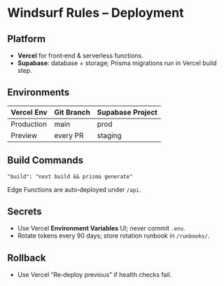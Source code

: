 # Windsurf Rules – Deployment

## Platform
- **Vercel** for front‑end & serverless functions.
- **Supabase**: database + storage; Prisma migrations run in Vercel build step.

## Environments
| Vercel Env | Git Branch | Supabase Project |
|------------|-----------|------------------|
| Production | main      | prod            |
| Preview    | every PR  | staging         |

## Build Commands
```
"build": "next build && prisma generate"
```
Edge Functions are auto‑deployed under `/api`.

## Secrets
- Use Vercel **Environment Variables** UI; never commit `.env`.
- Rotate tokens every 90 days; store rotation runbook in `/runbooks/`.

## Rollback
- Use Vercel “Re‑deploy previous” if health checks fail.
